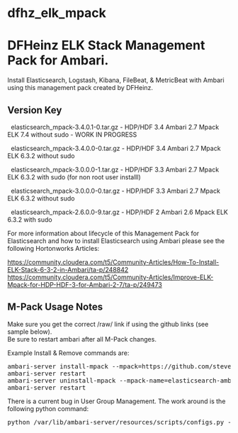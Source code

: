 # dfhz_elk_mpack
<h1>DFHeinz ELK Stack Management Pack for Ambari.</h1>

Install Elasticsearch, Logstash, Kibana, FileBeat, & MetricBeat with Ambari using this management pack created by DFHeinz.

<h2>Version Key</h2>

&nbsp;&nbsp;elasticsearch_mpack-3.4.0.1-0.tar.gz - HDP/HDF 3.4 Ambari 2.7 Mpack ELK 7.4 without sudo - WORK IN PROGRESS

&nbsp;&nbsp;elasticsearch_mpack-3.4.0.0-0.tar.gz - HDP/HDF 3.4 Ambari 2.7 Mpack ELK 6.3.2 without sudo 

&nbsp;&nbsp;elasticsearch_mpack-3.0.0.0-1.tar.gz - HDP/HDF 3.3 Ambari 2.7 Mpack ELK 6.3.2 with sudo (for non root user installl) 

&nbsp;&nbsp;elasticsearch_mpack-3.0.0.0-0.tar.gz - HDP/HDF 3.3 Ambari 2.7 Mpack ELK 6.3.2 without sudo 

&nbsp;&nbsp;elasticsearch_mpack-2.6.0.0-9.tar.gz - HDP/HDF 2 Ambari 2.6 Mpack ELK 6.3.2 with sudo

For more information about lifecycle of this Management Pack for Elasticsearch and how to install Elasticsearch using Ambari  please see the following Hortonworks Articles:

https://community.cloudera.com/t5/Community-Articles/How-To-Install-ELK-Stack-6-3-2-in-Ambari/ta-p/248842
https://community.cloudera.com/t5/Community-Articles/Improve-ELK-Mpack-for-HDP-HDF-3-for-Ambari-2-7/ta-p/249473

<h2>M-Pack Usage Notes</h2>

Make sure you get the correct /raw/ link if using the github links (see sample below).  
Be sure to restart ambari after all M-Pack changes.

Example  Install & Remove commands are:

<pre>ambari-server install-mpack --mpack=https://github.com/steven-dfheinz/dfhz_elk_mpack/raw/master/elasticsearch_mpack-3.4.0.0-0.tar.gz --verbose
ambari-server restart
ambari-server uninstall-mpack --mpack-name=elasticsearch-ambari.mpack
ambari-server restart</pre>

There is a current bug in User Group Management.  The work around is the following python command:
<pre>python /var/lib/ambari-server/resources/scripts/configs.py -u admin -p admin -n [CLUSTER_NAME] -l [CLUSTER_FQDN] -t 8080 -a set -c cluster-env -k  ignore_groupsusers_create -v true</pre>

